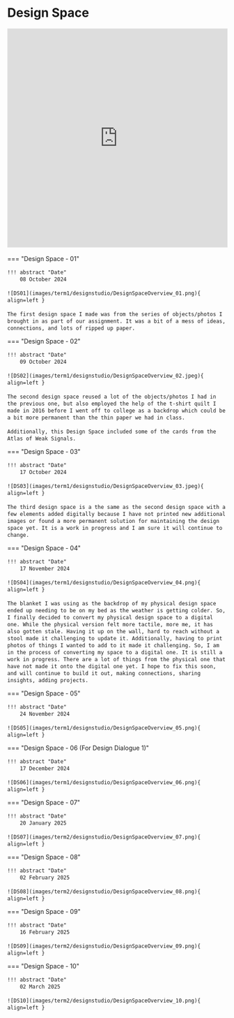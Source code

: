 # Design Space 

<iframe style="border: 1px solid rgba(0, 0, 0, 0.1);" width=100% height=500px src="https://embed.figma.com/board/msRCytVlzBiSf6fdEdZBc4/Simplified-Design-Space?node-id=0-1&embed-host=share" allowfullscreen></iframe>


=== "Design Space - 01"
    
    !!! abstract "Date" 
        08 October 2024 

    ![DS01](images/term1/designstudio/DesignSpaceOverview_01.png){ align=left }

    The first design space I made was from the series of objects/photos I brought in as part of our assignment. It was a bit of a mess of ideas, connections, and lots of ripped up paper. 



=== "Design Space - 02" 

    !!! abstract "Date" 
        09 October 2024 

    ![DS02](images/term1/designstudio/DesignSpaceOverview_02.jpeg){ align=left }

    The second design space reused a lot of the objects/photos I had in the previous one, but also employed the help of the t-shirt quilt I made in 2016 before I went off to college as a backdrop which could be a bit more permanent than the thin paper we had in class. 

    Additionally, this Design Space included some of the cards from the Atlas of Weak Signals. 

=== "Design Space - 03" 

    !!! abstract "Date" 
        17 October 2024 

    ![DS03](images/term1/designstudio/DesignSpaceOverview_03.jpeg){ align=left }

    The third design space is a the same as the second design space with a few elements added digitally because I have not printed new additional images or found a more permanent solution for maintaining the design space yet. It is a work in progress and I am sure it will continue to change. 

=== "Design Space - 04" 

    !!! abstract "Date" 
        17 November 2024 

    ![DS04](images/term1/designstudio/DesignSpaceOverview_04.png){ align=left }

    The blanket I was using as the backdrop of my physical design space ended up needing to be on my bed as the weather is getting colder. So, I finally decided to convert my physical design space to a digital one. While the physical version felt more tactile, more me, it has also gotten stale. Having it up on the wall, hard to reach without a stool made it challenging to update it. Additionally, having to print photos of things I wanted to add to it made it challenging. So, I am in the process of converting my space to a digital one. It is still a work in progress. There are a lot of things from the physical one that have not made it onto the digital one yet. I hope to fix this soon, and will continue to build it out, making connections, sharing insights, adding projects. 

=== "Design Space - 05" 

    !!! abstract "Date" 
        24 November 2024 

    ![DS05](images/term1/designstudio/DesignSpaceOverview_05.png){ align=left }

=== "Design Space - 06 (For Design Dialogue 1)" 

    !!! abstract "Date" 
        17 December 2024 

    ![DS06](images/term1/designstudio/DesignSpaceOverview_06.png){ align=left }

=== "Design Space - 07" 

    !!! abstract "Date" 
        20 January 2025

    ![DS07](images/term2/designstudio/DesignSpaceOverview_07.png){ align=left }

=== "Design Space - 08" 

    !!! abstract "Date" 
        02 February 2025

    ![DS08](images/term2/designstudio/DesignSpaceOverview_08.png){ align=left }

=== "Design Space - 09" 

    !!! abstract "Date" 
        16 February 2025

    ![DS09](images/term2/designstudio/DesignSpaceOverview_09.png){ align=left }

=== "Design Space - 10" 

    !!! abstract "Date" 
        02 March 2025

    ![DS10](images/term2/designstudio/DesignSpaceOverview_10.png){ align=left }